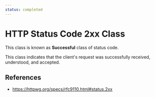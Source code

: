 ```yaml
---
status: completed
---
```


# HTTP Status Code 2xx Class

This class is known as **Successful** class of status code.

This class indicates that the client's request was successfully received, understood, and accepted.

## References

- https://httpwg.org/specs/rfc9110.html#status.2xx
